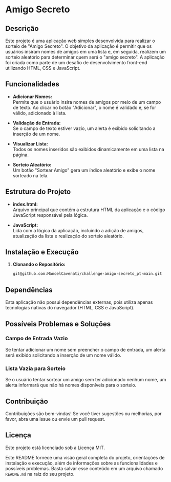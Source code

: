 # Amigo Secreto

## Descrição

Este projeto é uma aplicação web simples desenvolvida para realizar o sorteio de "Amigo Secreto". O objetivo da aplicação é permitir que os usuários insiram nomes de amigos em uma lista e, em seguida, realizem um sorteio aleatório para determinar quem será o "amigo secreto". A aplicação foi criada como parte de um desafio de desenvolvimento front-end utilizando HTML, CSS e JavaScript.

## Funcionalidades

- **Adicionar Nomes:**  
  Permite que o usuário insira nomes de amigos por meio de um campo de texto. Ao clicar no botão "Adicionar", o nome é validado e, se for válido, adicionado à lista.

- **Validação de Entrada:**  
  Se o campo de texto estiver vazio, um alerta é exibido solicitando a inserção de um nome.

- **Visualizar Lista:**  
  Todos os nomes inseridos são exibidos dinamicamente em uma lista na página.

- **Sorteio Aleatório:**  
  Um botão "Sortear Amigo" gera um índice aleatório e exibe o nome sorteado na tela.

## Estrutura do Projeto

- **index.html:**  
  Arquivo principal que contém a estrutura HTML da aplicação e o código JavaScript responsável pela lógica.

- **JavaScript:**  
  Lida com a lógica da aplicação, incluindo a adição de amigos, atualização da lista e realização do sorteio aleatório.

## Instalação e Execução

1. **Clonando o Repositório:**
   ```bash
   git@github.com:ManoelCavenati/challenge-amigo-secreto_pt-main.git

## Dependências

Esta aplicação não possui dependências externas, pois utiliza apenas tecnologias nativas do navegador (HTML, CSS e JavaScript).

## Possíveis Problemas e Soluções

### Campo de Entrada Vazio

Se tentar adicionar um nome sem preencher o campo de entrada, um alerta será exibido solicitando a inserção de um nome válido.

### Lista Vazia para Sorteio

Se o usuário tentar sortear um amigo sem ter adicionado nenhum nome, um alerta informará que não há nomes disponíveis para o sorteio.

## Contribuição

Contribuições são bem-vindas! Se você tiver sugestões ou melhorias, por favor, abra uma issue ou envie um pull request.

## Licença

Este projeto está licenciado sob a Licença MIT.

Este README fornece uma visão geral completa do projeto, orientações de instalação e execução, além de informações sobre as funcionalidades e possíveis problemas. Basta salvar esse conteúdo em um arquivo chamado `README.md` na raiz do seu projeto.




